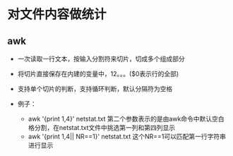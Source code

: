 # 对文件内容做统计

## awk

* 一次读取一行文本，按输入分割符来切片，切成多个组成部分
* 将切片直接保存在内建的变量中，$1$2。。。\($0表示行的全部\)
* 支持单个切片的判断，支持循环判断，默认分隔符为空格

* 例子：

  * awk '{print $1,$4}' netstat.txt  第二个参数表示的是由awk命令中默认空白格分割，在netstat.txt文件中挑选第一列和第四列显示
  * awk '{print $1,$4\|\| NR==1}' netstat.txt 这个NR==1可以匹配第一行字符串进行显示



